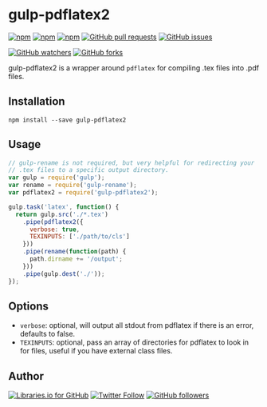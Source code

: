 # gulp-pdflatex2
[![npm](https://img.shields.io/npm/v/gulp-pdflatex2.svg)](https://www.npmjs.com/package/gulp-pdflatex2)
[![npm](https://img.shields.io/npm/l/gulp-pdflatex2.svg)](https://spdx.org/licenses/MIT)
[![npm](https://img.shields.io/npm/dt/gulp-pdflatex2.svg)]([![npm](https://img.shields.io/npm/v/npm.svg)](https://www.npmjs.com/package/gulp-pdflatex2))
[![GitHub pull requests](https://img.shields.io/github/issues-pr/omgimanerd/gulp-pdflatex2.svg)](https://github.com/omgimanerd/gulp-pdflatex2/pulls)
[![GitHub issues](https://img.shields.io/github/issues/omgimanerd/gulp-pdflatex2.svg)](https://github.com/omgimanerd/gulp-pdflatex2/issues)

[![GitHub watchers](https://img.shields.io/github/watchers/omgimanerd/gulp-pdflatex2.svg?style=social&label=Watch)](https://github.com/omgimanerd/gulp-pdflatex2/watchers)
[![GitHub forks](https://img.shields.io/github/forks/omgimanerd/gulp-pdflatex2.svg?style=social&label=Fork)](https://github.com/omgimanerd/gulp-pdflatex2/fork)

gulp-pdflatex2 is a wrapper around `pdflatex` for compiling .tex files into
.pdf files.

## Installation
```
npm install --save gulp-pdflatex2
```

## Usage
```javascript
// gulp-rename is not required, but very helpful for redirecting your
// .tex files to a specific output directory.
var gulp = require('gulp');
var rename = require('gulp-rename');
var pdflatex2 = require('gulp-pdflatex2');

gulp.task('latex', function() {
  return gulp.src('./*.tex')
    .pipe(pdflatex2({
      verbose: true,
      TEXINPUTS: ['./path/to/cls']
    }))
    .pipe(rename(function(path) {
      path.dirname += '/output';
    }))
    .pipe(gulp.dest('./'));
});
```

## Options
- `verbose`: optional, will output all stdout from pdflatex if there is an
  error, defaults to false.
- `TEXINPUTS`: optional, pass an array of directories for pdflatex to look
  in for files, useful if you have external class files.

## Author
[![Libraries.io for GitHub](https://img.shields.io/badge/Alvin%20Lin-omgimanerd-blue.svg)](http://omgimanerd.tech)
[![Twitter Follow](https://img.shields.io/twitter/follow/omgimanerd.svg?style=social&label=Follow)](https://twitter.com/omgimanerd)
[![GitHub followers](https://img.shields.io/github/followers/omgimanerd.svg?style=social&label=Follow)](https://github.com/omgimanerd)
